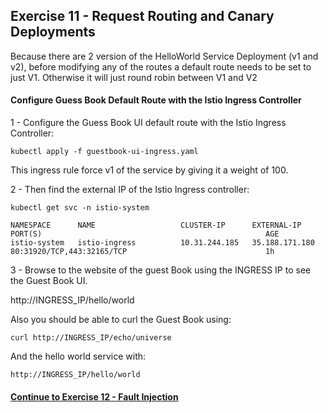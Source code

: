## Exercise 11 - Request Routing and Canary Deployments

Because there are 2 version of the HelloWorld Service Deployment (v1 and v2), before modifying any of the routes a default route needs to be set to just V1.  Otherwise it will just round robin between V1 and V2

#### Configure Guess Book Default Route with the Istio Ingress Controller

1 - Configure the Guess Book UI default route with the Istio Ingress Controller:

```
kubectl apply -f guestbook-ui-ingress.yaml
```

This ingress rule force v1 of the service by giving it a weight of 100.

2 - Then find the external IP of the Istio Ingress controller:

```
kubectl get svc -n istio-system

NAMESPACE      NAME                   CLUSTER-IP      EXTERNAL-IP      PORT(S)                                                  AGE
istio-system   istio-ingress          10.31.244.185   35.188.171.180   80:31920/TCP,443:32165/TCP                               1h

```

3 - Browse to the website of the guest Book using the INGRESS IP to see the Guest Book UI.  

http://INGRESS_IP/hello/world

Also you should be able to curl the Guest Book using:

```
curl http://INGRESS_IP/echo/universe  
```

And the hello world service with:

```
http://INGRESS_IP/hello/world
```

#### [Continue to Exercise 12 - Fault Injection](../exercise-11/README.md)
